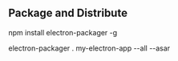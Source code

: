 ## Package and Distribute
npm install electron-packager -g

electron-packager . my-electron-app --all --asar
